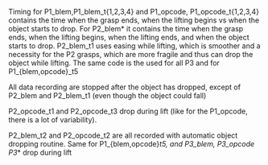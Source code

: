 Timing for P1_blem,P1_blem_t{1,2,3,4} and P1_opcode, P1_opcode_t{1,2,3,4} contains the time when the grasp ends, when the lifting begins vs when the object starts to drop.
For P2_blem* it contains the time when the grasp ends, when the lifting begins, when the lifting ends, and when the object starts to drop. P2_blem_t1 uses easing while lifting, which is smoother and a necessity for the P2 grasps, which are more fragile and thus can drop the object while lifting. The same code is the used for all P3 and for P1_{blem,opcode}_t5

All data recording are stopped after the object has dropped, except of P2_blem and P2_blem_t1 (even though the object could fall)

P2_opcode_t1 and P2_opcode_t3 drop during lift (like for the P1_opcode, there is a lot of variability).

P2_blem_t2 and  P2_opcode_t2 are all recorded with automatic object dropping routine.
Same for P1_{blem,opcode}_t5, and P3_blem, P3_opcode
P3_* drop during lift
